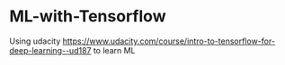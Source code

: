 # ML-with-Tensorflow
Using udacity https://www.udacity.com/course/intro-to-tensorflow-for-deep-learning--ud187 to learn ML 
